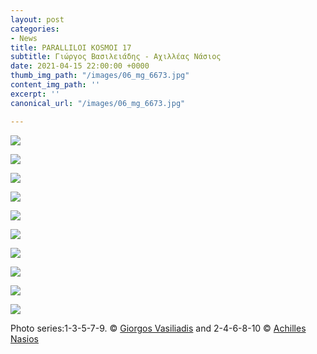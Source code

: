 ```yaml
---
layout: post
categories:
- News
title: PARALLILOI KOSMOI 17
subtitle: Γιώργος Βασιλειάδης - Αχιλλέας Νάσιος
date: 2021-04-15 22:00:00 +0000
thumb_img_path: "/images/06_mg_6673.jpg"
content_img_path: ''
excerpt: ''
canonical_url: "/images/06_mg_6673.jpg"

---
```

![](/images/01-137236155_153012819723631_3399130341649530044_n.jpg)

![](/images/02_mg_2292.jpg)

![](/images/03-137532092_412630939956548_3282638309721732027_n.jpg)

![](/images/04_mg_2463.jpg)

![](/images/05-137507922_209031284202122_8161181485987958688_n.jpg)

![](/images/06_mg_6673.jpg)

![](/images/07-137312749_2860163260919772_3331263256225875665_n.jpg)

![](/images/08-naka-1.jpg)

![](/images/09-137551305_161178759123054_3014318578912654049_n.jpg)

![](/images/10_mg_5556.jpg)

Photo series:1-3-5-7-9. © <a href="https://www.facebook.com/gvasiliadis" target="blank">Giorgos Vasiliadis</a> and  2-4-6-8-10 © <a href="https://anikon.org/" target="blank">Achilles Nasios</a>